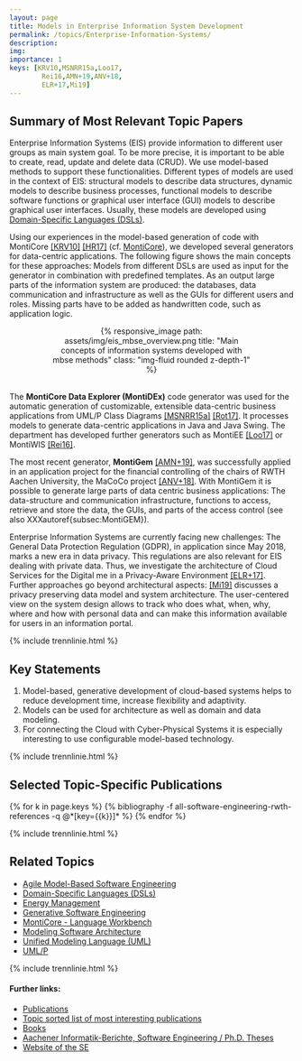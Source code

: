 ```yaml
---
layout: page
title: Models in Enterprise Information System Development
permalink: /topics/Enterprise-Information-Systems/
description:
img:
importance: 1
keys: [KRV10,MSNRR15a,Loo17,
        Rei16,AMN+19,ANV+18,
        ELR+17,Mi19]
---
```


## Summary of Most Relevant Topic Papers

Enterprise Information Systems (EIS) provide information to different user
groups as main system goal. To be more precise, it is important to be able
to create,
read, update and delete data (CRUD). We use model-based methods to
support these functionalities.
Different types of models are used in the context of EIS:
structural models to describe data structures, dynamic models to describe
business processes, functional models to describe software functions or
graphical user interface (GUI) models to describe graphical user interfaces.
Usually, these models
are developed using 
[Domain-Specific Languages (DSLs)](/topics/Domain-Specific-Languages).

Using our experiences in the model-based generation of code with
MontiCore [[KRV10]](#KRV10) [[HR17]](#HR17) 
(cf. [MontiCore](/topics/MontiCore)),
we developed several generators for data-centric applications.
The following figure shows the main concepts for these approaches:
Models from different DSLs are used as input for the generator in combination
with predefined templates. As an output large parts of the information system
are produced: the databases, data communication and infrastructure as well as
the GUIs for different users and roles. Missing parts have to be added as
handwritten code, such as application logic.

<center>
<div class="row" style="width: 70%">
    <div class="col-sm mt-3 mt-md-0">
        {% responsive_image path: assets/img/eis_mbse_overview.png 
        title: "Main concepts of information systems developed with mbse methods" 
        class: "img-fluid rounded z-depth-1" %}
    </div>
</div>
</center>
<br />

The **MontiCore Data Explorer (MontiDEx)** code generator was used
for the automatic generation of customizable, extensible data-centric
business applications from UML/P Class Diagrams 
[[MSNRR15a]](#MSNRR15a) [[Rot17]](#Rot17).
It processes models to generate data-centric applications in Java and
Java Swing. The department has developed further generators such as
MontiEE [[Loo17]](#Loo17) or MontiWIS [[Rei16]](#Rei16).

The most recent generator, **MontiGem** [[AMN+19]](#AMN+19), was successfully
applied
in an application project for the financial controlling of the chairs of RWTH
Aachen University, the MaCoCo project [[ANV+18]](#ANV+18). With MontiGem it is
possible to generate large parts of data centric business applications: The
data-structure and communication infrastructure, functions to access,
retrieve and store the data, the GUIs, and parts of the access
control (see also XXXautoref{subsec:MontiGEM}).

Enterprise Information Systems are currently facing new challenges: 
The General Data Protection Regulation (GDPR), in application since May 2018,
marks a new era in data privacy. This regulations are also relevant for EIS
dealing with private data.
Thus, we investigate the architecture of Cloud Services for
the Digital me in a Privacy-Aware Environment [[ELR+17]](#ELR+17).
Further approaches go beyond architectural aspects: [[Mi19]](#Mi19)
discusses a privacy preserving data model and system architecture.
The user-centered view on the system design allows to track who does
what, when, why, where and how with personal data and can make this
information available for users in an information portal.



{% include trennlinie.html %}

## Key Statements
1. Model-based, generative development of cloud-based systems helps to reduce 
development time, increase flexibility and adaptivity.
2. Models can be used for architecture as well as domain and data modeling.
3. For connecting the Cloud with Cyber-Physical Systems it is especially 
interesting to use configurable model-based technology.

{% include trennlinie.html %}

## Selected Topic-Specific Publications

<div class="publications">
  {% for k in page.keys %}
    {% bibliography -f all-software-engineering-rwth-references -q @*[key={{k}}]* %}
  {% endfor %}
</div>

{% include trennlinie.html %}

## Related Topics
- [Agile Model-Based Software Engineering](/topics/Agile-MBSE)
- [Domain-Specific Languages (DSLs)](/topics/Domain-Specific-Languages)
- [Energy Management](/topics/Energy-Management)
- [Generative Software Engineering](/topics/Generative-SE)
- [MontiCore - Language Workbench](/topics/MontiCore)
- [Modeling Software Architecture](/topics/Software-Architecture)
- [Unified Modeling Language (UML)](/topics/Unified-Modeling-Language)
- [UML/P](/topics/UML-P)

{% include trennlinie.html %}

#### Further links:

- [Publications](/publications)
- [Topic sorted list of most interesting publications](/topics)
- [Books](/books)
- [Aachener Informatik-Berichte, Software Engineering / Ph.D. Theses](/phdtheses)
- [Website of the SE](https://www.se-rwth.de)

